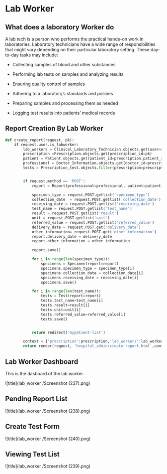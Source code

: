 # Lab Worker

## What does a laboratory Worker do

A lab tech is a person who performs the practical hands-on work in laboratories. Laboratory technicians have a wide range of responsibilities that might vary depending on their particular laboratory setting. These day-to-day tasks may include:

- Collecting samples of blood and other substances

- Performing lab tests on samples and analyzing results

- Ensuring quality control of samples

- Adhering to a laboratory’s standards and policies

- Preparing samples and processing them as needed

- Logging test results into patients’ medical records

## Report Creation By Lab Worker

```python
def create_report(request, pk):
    if request.user.is_labworker:
        lab_workers = Clinical_Laboratory_Technician.objects.get(user=request.user)
        prescription =Prescription.objects.get(prescription_id=pk)
        patient = Patient.objects.get(patient_id=prescription.patient_id)
        professional = Doctor_Information.objects.get(doctor_id=prescription.doctor_id)
        tests = Prescription_test.objects.filter(prescription=prescription).filter(test_info_pay_status='Paid')


        if request.method == 'POST':
            report = Report(professional=professional, patient=patient)

            specimen_type = request.POST.getlist('specimen_type')
            collection_date  = request.POST.getlist('collection_date')
            receiving_date = request.POST.getlist('receiving_date')
            test_name = request.POST.getlist('test_name')
            result = request.POST.getlist('result')
            unit = request.POST.getlist('unit')
            referred_value = request.POST.getlist('referred_value')
            delivery_date = request.POST.get('delivery_date')
            other_information= request.POST.get('other_information')
            report.delivery_date = delivery_date
            report.other_information = other_information

            report.save()

            for i in range(len(specimen_type)):
                specimens = Specimen(report=report)
                specimens.specimen_type = specimen_type[i]
                specimens.collection_date = collection_date[i]
                specimens.receiving_date = receiving_date[i]
                specimens.save()

            for i in range(len(test_name)):
                tests = Test(report=report)
                tests.test_name=test_name[i]
                tests.result=result[i]
                tests.unit=unit[i]
                tests.referred_value=referred_value[i]
                tests.save()


            return redirect('mypatient-list')

        context = {'prescription':prescription,'lab_workers':lab_workers,'tests':tests}
        return render(request, 'hospital_admin/create-report.html',context)
```

## Lab Worker Dashboard

This is the dasboard of the lab worker.

![title](lab_worker /Screenshot (237).png)

## Pending Report List

![title](lab_worker /Screenshot (238).png)

## Create Test Form

![title](lab_worker /Screenshot (240).png)

## Viewing Test List

![title](lab_worker /Screenshot (239).png)
